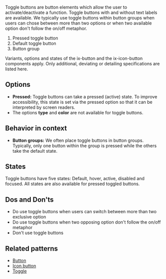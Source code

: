 Toggle buttons are button elements which allow the user to activate/deactivate a function. Toggle buttons with and without text labels are available. We typically use toggle buttons within button groups when users can chose between more than two options or when two available option don't follow the on/off metaphor. 

1. Pressed toggle button
2. Default toggle button
3. Button group

Variants, options and states of the ix-button and the ix-icon-button components apply. Only additional, deviating or detailing specifications are listed here.

## Options
- **Pressed:** Toggle buttons can take a pressed (active) state. To improve accessibility, this state is set via the pressed option so that it can be interpreted by screen readers.
- The options **type** and **color** are not available for toggle buttons.

## Behavior in context
- **Button groups:** We often place toggle buttons in button groups. Typically, only one button within the group is pressed while the others take the default state.

## States
Toggle buttons have five states: Default, hover, active, disabled and focused. All states are also available for pressed toggled buttons.

## Dos and Don'ts
- Do use toggle buttons when users can switch between more than two exclusive option
- Do use toggle buttons when two opposing option don't follow the on/off metaphor
- Don't use toggle buttons 

## Related patterns

- [Button](button.md)
- [Icon button](icon-button.md)
- [Toggle](..\toggle.md)
<!-- - [Button group](...) -->

